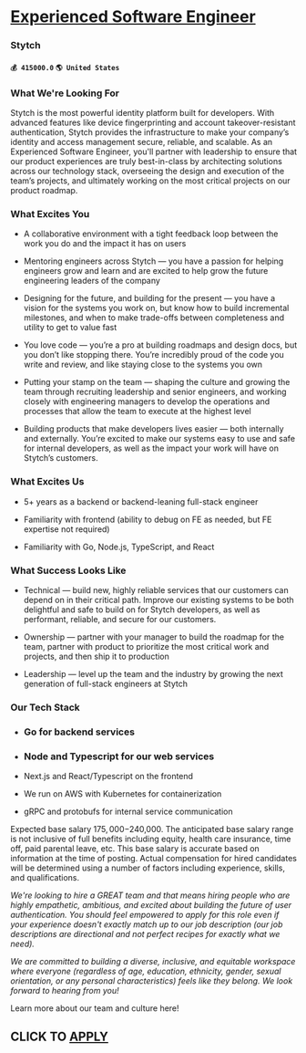 # [Experienced Software Engineer](https://www.remotewlb.com/apply/experienced-software-engineer-59852)  
### Stytch  
#### `💰 415000.0` `🌎 United States`  

### What We're Looking For

Stytch is the most powerful identity platform built for developers. With advanced features like device fingerprinting and account takeover-resistant authentication, Stytch provides the infrastructure to make your company’s identity and access management secure, reliable, and scalable. As an Experienced Software Engineer, you'll partner with leadership to ensure that our product experiences are truly best-in-class by architecting solutions across our technology stack, overseeing the design and execution of the team’s projects, and ultimately working on the most critical projects on our product roadmap.

### What Excites You

  * A collaborative environment with a tight feedback loop between the work you do and the impact it has on users

  * Mentoring engineers across Stytch — you have a passion for helping engineers grow and learn and are excited to help grow the future engineering leaders of the company

  * Designing for the future, and building for the present — you have a vision for the systems you work on, but know how to build incremental milestones, and when to make trade-offs between completeness and utility to get to value fast

  * You love code — you’re a pro at building roadmaps and design docs, but you don’t like stopping there. You’re incredibly proud of the code you write and review, and like staying close to the systems you own

  * Putting your stamp on the team — shaping the culture and growing the team through recruiting leadership and senior engineers, and working closely with engineering managers to develop the operations and processes that allow the team to execute at the highest level

  * Building products that make developers lives easier — both internally and externally. You’re excited to make our systems easy to use and safe for internal developers, as well as the impact your work will have on Stytch’s customers.

### What Excites Us

  * 5+ years as a backend or backend-leaning full-stack engineer

  * Familiarity with frontend (ability to debug on FE as needed, but FE expertise not required)

  * Familiarity with Go, Node.js, TypeScript, and React

### What Success Looks Like

  * Technical — build new, highly reliable services that our customers can depend on in their critical path. Improve our existing systems to be both delightful and safe to build on for Stytch developers, as well as performant, reliable, and secure for our customers.

  * Ownership — partner with your manager to build the roadmap for the team, partner with product to prioritize the most critical work and projects, and then ship it to production

  * Leadership — level up the team and the industry by growing the next generation of full-stack engineers at Stytch

### Our Tech Stack

  * ### Go for backend services

  * ### Node and Typescript for our web services

  * Next.js and React/Typescript on the frontend

  * We run on AWS with Kubernetes for containerization

  * gRPC and protobufs for internal service communication

Expected base salary $175,000-$240,000. The anticipated base salary range is not inclusive of full benefits including equity, health care insurance, time off, paid parental leave, etc. This base salary is accurate based on information at the time of posting. Actual compensation for hired candidates will be determined using a number of factors including experience, skills, and qualifications.

 _We're looking to hire a GREAT team and that means hiring people who are highly empathetic, ambitious, and excited about building the future of user authentication. You should feel empowered to apply for this role even if your experience doesn't exactly match up to our job description (our job descriptions are directional and not perfect recipes for exactly what we need)._

 _We are committed to building a diverse, inclusive, and equitable workspace where everyone (regardless of age, education, ethnicity, gender, sexual orientation, or any personal characteristics) feels like they belong. We look forward to hearing from you!_

Learn more about our team and culture here!

  
## CLICK TO [APPLY](https://www.remotewlb.com/apply/experienced-software-engineer-59852)


